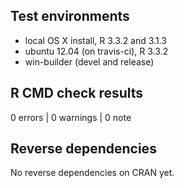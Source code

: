 ## Test environments
* local OS X install, R 3.3.2 and 3.1.3
* ubuntu 12.04 (on travis-ci), R 3.3.2
* win-builder (devel and release)


## R CMD check results

0 errors | 0 warnings | 0 note


## Reverse dependencies

No reverse dependencies on CRAN yet.
